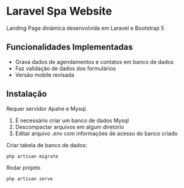 # Laravel Spa Website
Landing Page dinâmica desenvolvida em Laravel e Bootstrap 5


## Funcionalidades Implementadas

- Grava dados de agendamentos e contatos em banco de dados
- Faz validação de dados dos formulários
- Versão mobile revisada

## Instalação

Requer servidor Apahe e Mysql.

1. É necessário criar um banco de dados Mysql
2. Descompactar arquivos em algum diretório
3. Editar arquivo .env com informações de acesso do banco criado

Criar tabela de banco de dados: 

```sh
php artisan migrate
```

Rodar projeto

```sh
php artisan serve
```
